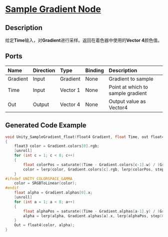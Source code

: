 # [Sample Gradient Node](https://docs.unity3d.com/Packages/com.unity.shadergraph@7.3/manual/Sample-Gradient-Node.html)

## Description
给定**Time**输入，对**Gradient**进行采样。返回在着色器中使用的**Vector 4**颜色值。

## Ports

|Name|Direction|Type|Binding|Description
|:---|:--------|:---|:------|:-----
|Gradient|Input|Gradient|None|Gradient to sample
|Time|Input|Vector 1|None|Point at which to sample gradient
|Out|Output|Vector 4|None|Output value as Vector4

## Generated Code Example
```h
void Unity_SampleGradient_float(float4 Gradient, float Time, out float4 Out)
{
    float3 color = Gradient.colors[0].rgb;
    [unroll]
    for (int c = 1; c < 8; c++)
    {
        float colorPos = saturate((Time - Gradient.colors[c-1].w) / (Gradient.colors[c].w - Gradient.colors[c-1].w)) * step(c, Gradient.colorsLength-1);
        color = lerp(color, Gradient.colors[c].rgb, lerp(colorPos, step(0.01, colorPos), Gradient.type));
    }
#ifndef UNITY_COLORSPACE_GAMMA
    color = SRGBToLinear(color);
#endif
    float alpha = Gradient.alphas[0].x;
    [unroll]
    for (int a = 1; a < 8; a++)
    {
        float alphaPos = saturate((Time - Gradient.alphas[a-1].y) / (Gradient.alphas[a].y - Gradient.alphas[a-1].y)) * step(a, Gradient.alphasLength-1);
        alpha = lerp(alpha, Gradient.alphas[a].x, lerp(alphaPos, step(0.01, alphaPos), Gradient.type));
    }
    Out = float4(color, alpha);
}
```